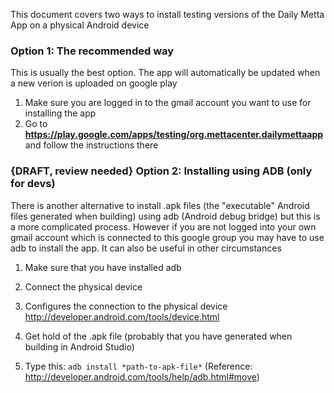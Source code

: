 

This document covers two ways to install testing versions of the Daily Metta App on a physical Android device


### Option 1: The recommended way
This is usually the best option. The app will automatically be updated when a new verion is uploaded on google play

1. Make sure you are logged in to the gmail account you want to use for installing the app
2. Go to **https://play.google.com/apps/testing/org.mettacenter.dailymettaapp** and follow the instructions there


### {DRAFT, review needed} Option 2: Installing using ADB (only for devs)
There is another alternative to install .apk files (the "executable" Android files generated when building) using adb (Android debug bridge) but this is a more complicated process. However if you are not logged into your own gmail account which is connected to this google group you may have to use adb to install the app. It can also be useful in other circumstances

1. Make sure that you have installed adb

2. Connect the physical device

3. Configures the connection to the physical device http://developer.android.com/tools/device.html

4. Get hold of the .apk file (probably that you have generated when building in Android Studio)

5. Type this: 
```adb install *path-to-apk-file*```
(Reference: http://developer.android.com/tools/help/adb.html#move)

